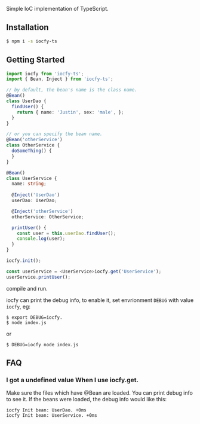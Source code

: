 Simple IoC implementation of TypeScript.

## Installation

```bash
$ npm i -s iocfy-ts
```

## Getting Started

```ts
import iocfy from 'iocfy-ts';
import { Bean, Inject } from 'iocfy-ts';

// by default, the bean's name is the class name. 
@Bean()
class UserDao {
  findUser() {
    return { name: 'Justin', sex: 'male', };
  }
}

// or you can specify the bean name.
@Bean('otherService')
class OtherService {
  doSomeThing() {
  }
}

@Bean()
class UserService {
  name: string;
  
  @Inject('UserDao')
  userDao: UserDao;

  @Inject('otherService')
  otherService: OtherService;

  printUser() {
    const user = this.userDao.findUser();
    console.log(user);
  }
}

iocfy.init();

const userService = <UserService>iocfy.get('UserService');
userService.printUser();
```

compile and run.

iocfy can print the debug info, to enable it, set envrionment `DEBUG` with value `iocfy`,
eg:

```
$ export DEBUG=iocfy.
$ node index.js
```

or

```
$ DEBUG=iocfy node index.js
```

## FAQ
### I got a undefined value When I use iocfy.get.

Make sure the files which have @Bean are loaded. You can print debug info to see it.
If the beans were loaded, the debug info would like this:

```
iocfy Init bean: UserDao. +0ms
iocfy Init bean: UserService. +0ms
```
